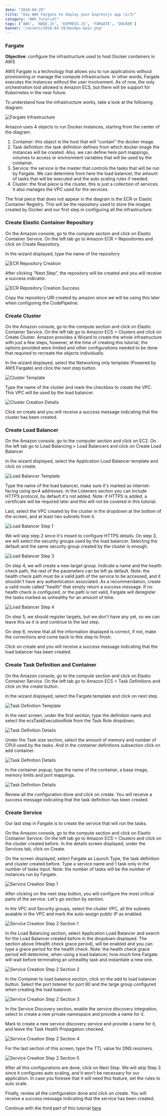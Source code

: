 ```yaml
---
date: "2018-04-29"
title: "Use AWS Fargate to deploy your Expressjs app (2/3)"
category: "AWS Tutorial"
tags: ['AWS', 'NODE.JS', 'EXPRESS.JS', 'FARGATE', 'DOCKER']
banner: "/assets/2018-04-29/DevOps-Gear.png"
---
```


### Fargate
**Objective**: configure the infrastructure used to host Docker containers in AWS

AWS Fargate is a technology that allows you to run applications without proviosining or manage the compute infrastructure. In other words, Fargate executes the instances without the user involvement. As of now, the only orchestration tool allowed is Amazon ECS, but there will be support for Kubernetes in the near future.

To understand how the infrastructure works, take a look at the following diagram:

![Fargate Infrastructure](/assets/2018-04-29/FargateECSObjects.PNG)

Amazon uses 4 objects to run Docker instances, starting from the center of the diagram:

1. Container: this object is the host that will "contain" the docker image. 
1. Task definition: the task definition defines from which docker image the instances will be created. Also, we can define here port mappings, volumes to access or environment variables that will be used by the container.
1. Service: the service is the master that controls the tasks that will be run by Fargate. We can determine from here the load balancer, the amount of tasks that will be executed and the auto scaling rules if needed.
1. Cluster: the final piece is the cluster, this is just a collection of services. It also manages the VPC used for the services.

The final piece that does not appear in the diagram is the ECR or Elastic Container Registry. This will be the repository used to store the images created by Docker and our first step in configuring all the infrastructure.

### Create Elastic Container Repository 
On the Amazon console, go to the compute section and click on Elastic Container Service. On the left tab go to Amazon ECR > Repositories and click on Create Repository.

In the wizard displayed, type the name of the repository

![ECR Repository Creation](/assets/2018-04-29/FargateCreateECRRepository.PNG)

After clicking "Next Step", the repository will be created and you will receive a success indicator.

![ECR Repository Creation Success](/assets/2018-04-29/FargateSuccessECRRepository.PNG)

Copy the repository URI created by amazon since we will be using this later when configuring the CodePipeline.

### Create Cluster
On the Amazon console, go to the compute section and click on Elastic Container Service. On the left tab go to Amazon ECS > Clusters and click on Create Cluster. Amazon provides a Wizard to create the whole infrastructure with just a few steps, however, at the time of creating this tutorial, the options provided were limited and other configurations needed to be done that required to recreate the objects individually.

In the wizard displayed, select the Networking only template (Powered by AWS Fargate) and click the next step button.

![Cluster Template](/assets/2018-04-29/FargateCreateClusterTemplate.PNG)

Type the name of the cluster and mark the checkbox to create the VPC. This VPC will be used by the load balancer.

![Cluster Creation Details](/assets/2018-04-29/FargateCreateClusterDetails.PNG)

Click on create and you will receive a success message indicating that the cluster has been created.

### Create Load Balancer
On the Amazon console, go to the computer section and click on EC2. On the left tab go to Load Balancing > Load Balancers and click on Create Load Balancer

In the wizard displayed, select the Application Load Balancer template and click on create.

![Load Balancer Template](/assets/2018-04-29/FargateLoadBalancerTemplate.PNG)

Type the name of the load balancer, make sure it's marked as internet-facing using ipv4 addresses. In the Listeners section you can include HTTPS protocol, by default it's not added. Note: if HTTPS is added, a certificate will be required later and this will not be covered in this tutorial.

Last, select the VPC created by the cluster in the dropdown at the bottom of the screen, and at least two subnets from it.

![Load Balancer Step 1](/assets/2018-04-29/FargateCreateLoadBalancerStep1.PNG)

We will skip step 2 since it's meant to configure HTTPS details. On step 3, we will select the security groups used by the load balancer. Selecting the default and the same security group created by the cluster is enough.

![Load Balancer Step 3](/assets/2018-04-29/FargateCreateLoadBalancerStep3.PNG)

On step 4, we will create a new target group. Indicate a name and the health check path, the rest of the parameters can be left as default. Note: the health check path must be a valid path of the service to be accessed, and it shouldn't have any authentication associated. As a recommendation, create a valid route called "health" that simply return a success message. If no health check is configured, or the path is not valid, Fargate will deregister the tasks marked as unhealthy for an amount of time.

![Load Balancer Step 4](/assets/2018-04-29/FargateCreateLoadBalancerStep4.PNG)

On step 5, we should register targets, but we don't have any yet, so we can leave this as it is and continue to the last step. 

On step 6, review that all the information displayed is correct, if not, make the corrections and come back to this step to finish.

Click on create and you will receive a success message indicating that the load balancer has been created.

### Create Task Definition and Container
On the Amazon console, go to the compute section and click on Elastic Container Service. On the left tab go to Amazon ECS > Task Definitions and click on the create button.

In the wizard displayed, select the Fargate template and click on next step.

![Task Definition Template](/assets/2018-04-29/FargateCreateTaskDefinitionTemplate.PNG)

In the next screen, under the first section, type the definition name and select the ecsTaskExecutionRole from the Task Role dropdown.

![Task Definition Details](/assets/2018-04-29/FargateCreateTaskDefinitionDetailsSection1.PNG)

Under the Task size section, select the amount of memory and number of CPUI used by the tasks. And in the container definitions subsection click on add container.

![Task Definition Details](/assets/2018-04-29/FargateCreateTaskDefinitionDetailsSection2.PNG)

In the container popup, type the name of the container, a base image, memory limits and port mappings.

![Task Definition Details](/assets/2018-04-29/FargateCreateTaskDefinitionContainer.PNG)

Review all the configuration done and click on create. You will receive a success message indicating that the task definition has been created.

### Create Service
Our last step in Fargate is to create the service that will run the tasks. 

On the Amazon console, go to the compute section and click on Elastic Container Service. On the left tab go to Amazon ECS > Clusters and click on the cluster created before. In the details screen displayed, under the Services tab, click on Create.

On the screen displayed, select Fargate as Launch Type, the task definition and cluster created before. Type a service name and 1 task only in the number of tasks input. Note: the number of tasks will be the number of instances run by Fargate.

![Service Creation Step 1](/assets/2018-04-29/FargateCreateServiceStep1.PNG)

After clicking on the next step button, you will configure the most critical parts of the service. Let's go section by section. 

In the VPC and Security groups, select the cluster VPC, all the subnets avaiable in the VPC and mark the auto-assign public IP as enabled.

![Service Creation Step 2 Section 1](/assets/2018-04-29/FargateCreateServiceStep2Section1.PNG)

In the Load Balancing section, select Application Load Balancer and search for the Load Balancer created before in the dropdown displayed. The section above (Health check grace period), will be enabled and you can type a grace period for the health check. Note: the health check grace period will determine, when using a load balancer, how much time Fargate will wait before terminating an unhealthy task and instantiate a new one.

![Service Creation Step 2 Section 2](/assets/2018-04-29/FargateCreateServiceStep2Section2.PNG)

In the Container to load balance section, click on the add to load balancer button. Select the port listener for port 80 and the targe group configured when creating the load balancer.

![Service Creation Step 2 Section 3](/assets/2018-04-29/FargateCreateServiceStep2Section2.PNG)

In the Service Discovery section, enable the service discovery integration, select to create a new private namespace and provide a name for it. 

Mark to create a new service discovery service and provide a name for it, and leave the Task Health Propagation checked.

![Service Creation Step 2 Section 4](/assets/2018-04-29/FargateCreateServiceStep2Section2.PNG)

For the last section of this screen, type the TTL value for DNS resolvers.

![Service Creation Step 2 Section 5](/assets/2018-04-29/FargateCreateServiceStep2Section2.PNG)

After all this configurations are done, click on Next Step. We will skip Step 3 since it configures auto scaling, and it won't be necessary for our application. In case you foresee that it will need this feature, set the rules to auto scale.

Finally, review all the configuration done and click on create. You will receive a success message indicating that the service has been created.

Continue with the third part of this tutorial [here](/blog/use-aws-fargate-to-deploy-your-expressjs-app-3-3)